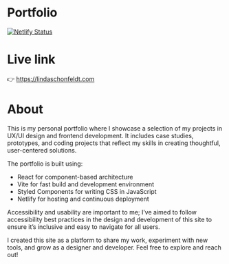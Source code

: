 # Portfolio

[![Netlify Status](https://api.netlify.com/api/v1/badges/f4fc3156-908e-4c64-820c-6c2a622f5d93/deploy-status)](https://app.netlify.com/sites/linda-schonfeldt/deploys)

# Live link

👉 https://lindaschonfeldt.com 

# About

This is my personal portfolio where I showcase a selection of my projects in UX/UI design and frontend development. It includes case studies, prototypes, and coding projects that reflect my skills in creating thoughtful, user-centered solutions.

The portfolio is built using:

- React for component-based architecture
- Vite for fast build and development environment
- Styled Components for writing CSS in JavaScript
- Netlify for hosting and continuous deployment

Accessibility and usability are important to me; I’ve aimed to follow accessibility best practices in the design and development of this site to ensure it’s inclusive and easy to navigate for all users.

I created this site as a platform to share my work, experiment with new tools, and grow as a designer and developer. 
Feel free to explore and reach out!

